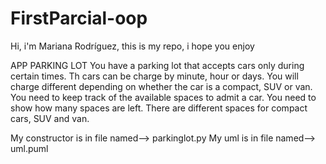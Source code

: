 # FirstParcial-oop
Hi, i'm Mariana Rodríguez, this is my repo, i hope you enjoy

APP PARKING LOT
You have a parking lot that accepts cars only during certain times. Th cars can be charge by minute, hour or days. You will charge different depending on whether the car is a compact, SUV or van. You need to keep track of the available spaces to admit a car. You need to show how many spaces are left. There are different spaces for compact cars, SUV and van.

My constructor is in file named--> parkinglot.py
My uml is in file named--> uml.puml
